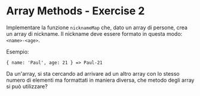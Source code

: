 # Array Methods - Exercise 2

Implementare la funzione `nicknameMap` che, dato un array di persone, crea un array di nickname. Il nickname deve essere formato in questa modo: `<name>-<age>`.

Esempio:

```
{ name: 'Paul', age: 21 } => Paul-21
```

Da un'array, si sta cercando ad arrivare ad un altro array con lo stesso numero di elementi ma formattati in maniera diversa, che metodo degli array si può utilizzare?
